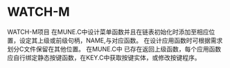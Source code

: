 # WATCH-M
WATCH-M项目
在MUNE.C中设计菜单函数并且在链表初始化时添加至相应位置，设定其上级或前级句柄，NAME,与对应函数。
在设计应用函数时可根据需求划分C文件保留在其他位置。
在MUNE.C中 已存在返回上级函数，每个应用函数应自行绑定静态按键函数，在KEY.C中获取按键实体，或修改按键程序。
